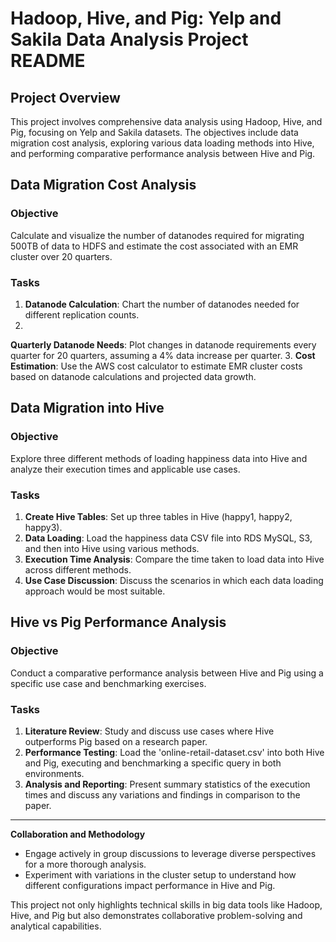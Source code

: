 # Hadoop, Hive, and Pig: Yelp and Sakila Data Analysis Project README

## Project Overview
This project involves comprehensive data analysis using Hadoop, Hive, and Pig, focusing on Yelp and Sakila datasets. The objectives include data migration cost analysis, exploring various data loading methods into Hive, and performing comparative performance analysis between Hive and Pig. 

## Data Migration Cost Analysis

### Objective
Calculate and visualize the number of datanodes required for migrating 500TB of data to HDFS and estimate the cost associated with an EMR cluster over 20 quarters.

### Tasks
1. **Datanode Calculation**: Chart the number of datanodes needed for different replication counts. 
2.

**Quarterly Datanode Needs**: Plot changes in datanode requirements every quarter for 20 quarters, assuming a 4% data increase per quarter.
3. **Cost Estimation**: Use the AWS cost calculator to estimate EMR cluster costs based on datanode calculations and projected data growth.

## Data Migration into Hive

### Objective
Explore three different methods of loading happiness data into Hive and analyze their execution times and applicable use cases.

### Tasks
1. **Create Hive Tables**: Set up three tables in Hive (happy1, happy2, happy3).
2. **Data Loading**: Load the happiness data CSV file into RDS MySQL, S3, and then into Hive using various methods.
3. **Execution Time Analysis**: Compare the time taken to load data into Hive across different methods.
4. **Use Case Discussion**: Discuss the scenarios in which each data loading approach would be most suitable.

## Hive vs Pig Performance Analysis

### Objective
Conduct a comparative performance analysis between Hive and Pig using a specific use case and benchmarking exercises.

### Tasks
1. **Literature Review**: Study and discuss use cases where Hive outperforms Pig based on a research paper.
2. **Performance Testing**: Load the 'online-retail-dataset.csv' into both Hive and Pig, executing and benchmarking a specific query in both environments.
3. **Analysis and Reporting**: Present summary statistics of the execution times and discuss any variations and findings in comparison to the paper.

---

**Collaboration and Methodology**
- Engage actively in group discussions to leverage diverse perspectives for a more thorough analysis.
- Experiment with variations in the cluster setup to understand how different configurations impact performance in Hive and Pig.

This project not only highlights technical skills in big data tools like Hadoop, Hive, and Pig but also demonstrates collaborative problem-solving and analytical capabilities.
